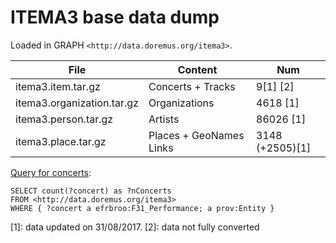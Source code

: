 # ITEMA3 base data dump

Loaded in GRAPH `<http://data.doremus.org/itema3>`.

| File                       | Content                 | Num              |
|----------------------------|-------------------------| ---------------- |
| itema3.item.tar.gz         | Concerts + Tracks       | 9[1] [2]        |
| itema3.organization.tar.gz | Organizations           | 4618 [1]         |
| itema3.person.tar.gz       | Artists                 | 86026 [1]        |
| itema3.place.tar.gz        | Places + GeoNames Links | 3148 (+2505)[1]  |


 [Query for concerts](http://data.doremus.org/sparql?default-graph-uri=http%3A%2F%2Fdata.doremus.org%2Fphilharmonie&query=select+count%28%3Fwork%29+as+%3FnWorks%0D%0Awhere+%7B+%3Fwork+a+efrbroo%3AF15_Complex_Work+%7D&format=text%2Fhtml&timeout=0&debug=on):
```sparql
SELECT count(?concert) as ?nConcerts
FROM <http://data.doremus.org/itema3>
WHERE { ?concert a efrbroo:F31_Performance; a prov:Entity }
```


[1]: data updated on 31/08/2017.
[2]: data not fully converted
